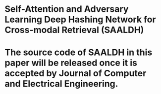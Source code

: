 # Self-Attention and Adversary Learning Deep Hashing Network for Cross-modal Retrieval (SAALDH)
# The source code of SAALDH in this paper will be released once it is accepted by Journal of Computer and Electrical Engineering.
